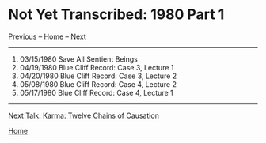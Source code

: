 <a name="0"></a>
# Not Yet Transcribed: 1980 Part 1

[Previous](1980-01-20-BlueCliffRecordCase2Lecture2#0) – 
[Home](index#1980) – 
[Next](1980-07-01-Karma-TwelveChainsOfCausation#0)

---
1. 03/15/1980 Save All Sentient Beings
1. 04/19/1980 Blue Cliff Record: Case 3, Lecture 1
1. 04/20/1980 Blue Cliff Record: Case 3, Lecture 2
1. 05/08/1980 Blue Cliff Record: Case 4, Lecture 2
1. 05/17/1980 Blue Cliff Record: Case 4, Lecture 1

---
[Next Talk: Karma: Twelve Chains of Causation](1980-07-01-Karma-TwelveChainsOfCausation#0)

[Home](index#1980)
